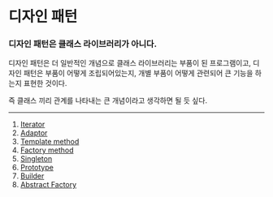 # 디자인 패턴

### 디자인 패턴은 클래스 라이브러리가 아니다.

디자인 패턴은 더 일반적인 개념으로 클래스 라이브러리는 부품이 된 프로그램이고, 디자인 패턴은 부품이 어떻게 조립되어있는지, 개별 부품이 어떻게 관련되어 큰 기능을 하는지 표현한 것이다. 

즉 클래스 끼리 관계를 나타내는 큰 개념이라고 생각하면 될 듯 싶다.

---

1. [Iterator](./Iterator/iterator_pattern.md)
2. [Adaptor](./adapter/adapter_pattern.md)
3. [Template method](./template_method/template_method_pattern.md)
4. [Factory method](./factory_method/factory_method_pattern.md)
5. [Singleton](./singleton/singleton_pattern.md)
6. [Prototype](./prototype/prototype_pattern.md)
7. [Builder](./builder_pattern/builder_pattern.md)
8. [Abstract Factory](./abstract_factory_pattern/abstract_factory_pattern.md)
